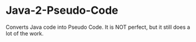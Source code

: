 # Java-2-Pseudo-Code
Converts Java code into Pseudo Code. It is NOT perfect, but it still does a lot of the work.

